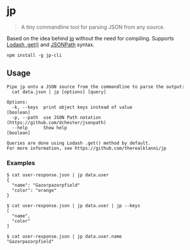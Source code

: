 # jp

> A tiny commandline tool for parsing JSON from any source.

Based on the idea behind [jq](https://github.com/stedolan/jq) without the need for compiling. 
Supports [Lodash .get()](https://lodash.com/docs/4.17.2#get) and [JSONPath](https://github.com/dchester/jsonpath) syntax.

```
npm install -g jp-cli
```

## Usage

```
Pipe jp onto a JSON source from the commandline to parse the output:
  cat data.json | jp [options] [query]

Options:
  -k, --keys  print object keys instead of value                       [boolean]
  -p, --path  use JSON Path notation (https://github.com/dchester/jsonpath)
  --help      Show help                                                [boolean]

Queries are done using Lodash .get() method by default.
For more information, see https://github.com/therealklanni/jp
```

### Examples

```
$ cat user-response.json | jp data.user
{
  "name": "Gazorpazorpfield"
  "color": "orange"
}

$ cat user-response.json | jp data.user | jp --keys
[
  "name",
  "color"
]

$ cat user-response.json | jp data.user.name
"Gazorpazorpfield"
```
